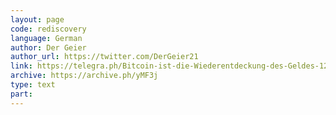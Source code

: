 ```yaml
---
layout: page
code: rediscovery
language: German
author: Der Geier
author_url: https://twitter.com/DerGeier21
link: https://telegra.ph/Bitcoin-ist-die-Wiederentdeckung-des-Geldes-12-03
archive: https://archive.ph/yMF3j
type: text
part: 
---
```

